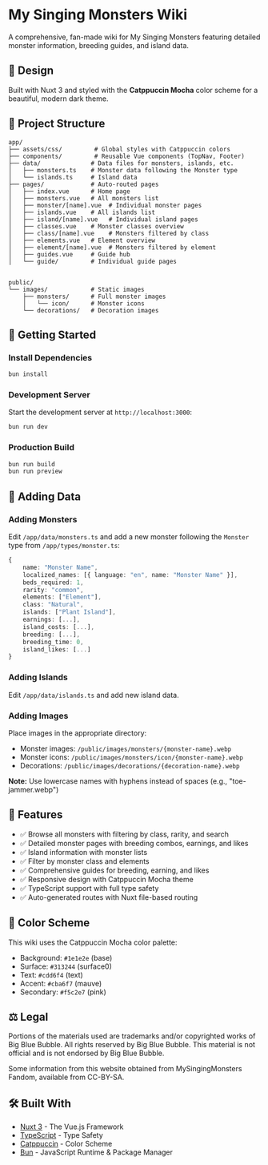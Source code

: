 # My Singing Monsters Wiki

A comprehensive, fan-made wiki for My Singing Monsters featuring detailed monster information, breeding guides, and island data.

## 🎨 Design

Built with Nuxt 3 and styled with the **Catppuccin Mocha** color scheme for a beautiful, modern dark theme.

## 📁 Project Structure

```
app/
├── assets/css/         # Global styles with Catppuccin colors
├── components/         # Reusable Vue components (TopNav, Footer)
├── data/              # Data files for monsters, islands, etc.
│   ├── monsters.ts    # Monster data following the Monster type
│   └── islands.ts     # Island data
├── pages/             # Auto-routed pages
│   ├── index.vue      # Home page
│   ├── monsters.vue   # All monsters list
│   ├── monster/[name].vue  # Individual monster pages
│   ├── islands.vue    # All islands list
│   ├── island/[name].vue   # Individual island pages
│   ├── classes.vue    # Monster classes overview
│   ├── class/[name].vue    # Monsters filtered by class
│   ├── elements.vue   # Element overview
│   ├── element/[name].vue  # Monsters filtered by element
│   ├── guides.vue     # Guide hub
│   └── guide/         # Individual guide pages


public/
└── images/            # Static images
    ├── monsters/      # Full monster images
    │   └── icon/      # Monster icons
    └── decorations/   # Decoration images
```

## 🚀 Getting Started

### Install Dependencies

```bash
bun install
```

### Development Server

Start the development server at `http://localhost:3000`:

```bash
bun run dev
```

### Production Build

```bash
bun run build
bun run preview
```

## 📝 Adding Data

### Adding Monsters

Edit `/app/data/monsters.ts` and add a new monster following the `Monster` type from `/app/types/monster.ts`:

```typescript
{
    name: "Monster Name",
    localized_names: [{ language: "en", name: "Monster Name" }],
    beds_required: 1,
    rarity: "common",
    elements: ["Element"],
    class: "Natural",
    islands: ["Plant Island"],
    earnings: [...],
    island_costs: [...],
    breeding: [...],
    breeding_time: 0,
    island_likes: [...]
}
```

### Adding Islands

Edit `/app/data/islands.ts` and add new island data.

### Adding Images

Place images in the appropriate directory:
- Monster images: `/public/images/monsters/{monster-name}.webp`
- Monster icons: `/public/images/monsters/icon/{monster-name}.webp`
- Decorations: `/public/images/decorations/{decoration-name}.webp`

**Note:** Use lowercase names with hyphens instead of spaces (e.g., "toe-jammer.webp")

## 🎯 Features

- ✅ Browse all monsters with filtering by class, rarity, and search
- ✅ Detailed monster pages with breeding combos, earnings, and likes
- ✅ Island information with monster lists
- ✅ Filter by monster class and elements
- ✅ Comprehensive guides for breeding, earning, and likes
- ✅ Responsive design with Catppuccin Mocha theme
- ✅ TypeScript support with full type safety
- ✅ Auto-generated routes with Nuxt file-based routing

## 🎨 Color Scheme

This wiki uses the Catppuccin Mocha color palette:
- Background: `#1e1e2e` (base)
- Surface: `#313244` (surface0)
- Text: `#cdd6f4` (text)
- Accent: `#cba6f7` (mauve)
- Secondary: `#f5c2e7` (pink)

## ⚖️ Legal

Portions of the materials used are trademarks and/or copyrighted works of Big Blue Bubble. All rights reserved by Big Blue Bubble. This material is not official and is not endorsed by Big Blue Bubble.

Some information from this website obtained from MySingingMonsters Fandom, available from CC-BY-SA.

## 🛠️ Built With

- [Nuxt 3](https://nuxt.com/) - The Vue.js Framework
- [TypeScript](https://www.typescriptlang.org/) - Type Safety
- [Catppuccin](https://github.com/catppuccin/catppuccin) - Color Scheme
- [Bun](https://bun.sh/) - JavaScript Runtime & Package Manager
